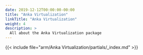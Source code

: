 ```yaml
---
date: 2019-12-12T00:00:00-00:00
title: "Anka Virtualization"
linkTitle: "Anka Virtualization"
weight: 4
description: >
  All about the Anka Virtualization package
---
```


{{< include file="arm/Anka Virtualization/partials/_index.md" >}}
